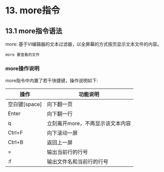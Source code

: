 # 13. more指令

## 13.1 more指令语法
more: 基于VI编辑器的文本过滤器，以全屏幕的方式按页显示文本文件的内容。

```
more 要查看的文件
```

### more操作说明

more指令中内置了若干快捷键，操作说明如下:

| 操作 | 功能说明 |
|---- |---- |
| 空白键[space] | 向下翻一页 |
| Enter | 向下翻一行 |
| q | 立刻离开more，不再显示该文本内容 |
| Ctrl+F | 向下滚动一屏 |
| Ctrl+B | 返回上一屏 |
| = | 输出当前行的行号 |
| :f | 输出文件名和当前行的行号 |

